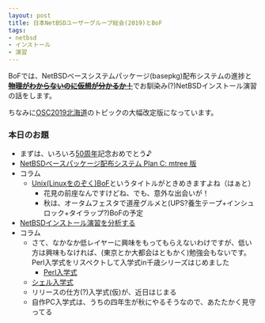 ```yaml
---
layout: post
title: 日本NetBSDユーザーグループ総会(2019)とBoF
tags:
- netbsd
- インストール
- 演習
---
```


BoFでは、NetBSDベースシステムパッケージ(basepkg)配布システムの進捗と~~**[物理がわからないのに仮想が分かるか！](2013-07-06-netbsd-install-exercise.md)**~~でお馴染み(?)NetBSDインストール演習の話をします。

ちなみに[OSC2019北海道](2019-06-01-osc2019-hokkaido.md)のトピックの大幅改定版になっています。


### 本日のお題

- まずは、いろいろ[50周年](https://technotes.fml.org/items/50th-anniversary)記念おめでとう♪
- [NetBSDベースパッケージ配布システム Plan C: mtree 版](2019-07-05-netbsd-modular-userland-v0.5.9.md)
- コラム
    - [Unix(Linuxをのぞく)BoF](https://mtug.connpass.com/event/128935/)というタイトルがときめきますよね（はぁと）
        - 花見の前座なんですけどね、でも、意外な出会いが！
        - 秋は、オータムフェスタで道産グルメと(UPS?養生テープ+インシュロック+タイラップ?)BoFの予定
- [NetBSDインストール演習を分析する](2019-06-18-netbsd-install-exercise-2019-all.md)
- コラム
    - さて、なかなか低レイヤーに興味をもってもらえないわけですが、低い方は興味もなければ、(東京とか大都会はともかく)勉強会もないです。Perl入学式をリスペクトして入学式in千歳シリーズはじめました
        - [Perl入学式](2019-05-25-perl-entrance-chitose.md)
	- [シェル入学式](2019-05-15-shell-entrance-chitose.md)
	- リリースの仕方(?)入学式(仮)が、近日はじまる
	- 自作PC入学式は、うちの四年生が秋にやるそうなので、あたたかく見守ってる
